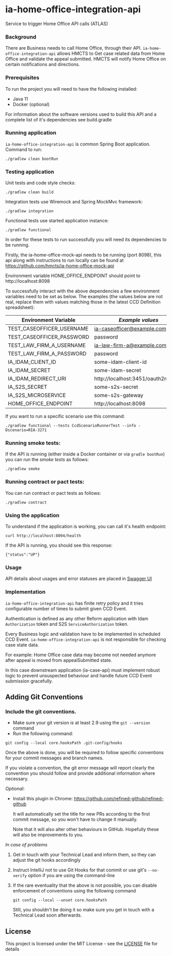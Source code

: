 # ia-home-office-integration-api
Service to trigger Home Office API calls (ATLAS)

### Background
There are Business needs to call Home Office, through their API. 
`ia-home-office-integration-api` allows HMCTS to
Get case related data from Home Office and validate the appeal submitted.
HMCTS will notify Home Office on certain notifications and directions.

### Prerequisites

To run the project you will need to have the following installed:

* Java 11
* Docker (optional)

For information about the software versions used to build this API and a complete list of it's dependencies see build.gradle

### Running application

`ia-home-office-integration-api` is common Spring Boot application. Command to run:
```
./gradlew clean bootRun
```

### Testing application
Unit tests and code style checks:
```
./gradlew clean build
```

Integration tests use Wiremock and Spring MockMvc framework:
```
./gradlew integration
```

Functional tests use started application instance:
```
./gradlew functional
```

In order for these tests to run successfully you will need its dependencies to be running.

Firstly, the ia-home-office-mock-api needs to be running (port 8098), this api along with instructions to run locally can be found at https://github.com/hmcts/ia-home-office-mock-api 

Environment variable HOME_OFFICE_ENDPOINT should point to http://localhost:8098

To successfully interact with the above dependencies a few environment variables need to be set as below. The examples (the values below are not real, replace them with values matching those in the latest CCD Definition spreadsheet):

| Environment Variable | *Example values*  |
|----------------------|----------|
| TEST_CASEOFFICER_USERNAME         |  ia-caseofficer@example.com           |
| TEST_CASEOFFICER_PASSWORD         |  password                             |
| TEST_LAW_FIRM_A_USERNAME          |  ia-law-firm-a@example.com            |
| TEST_LAW_FIRM_A_PASSWORD          |  password                             |
| IA_IDAM_CLIENT_ID                 |  some-idam-client-id                  |
| IA_IDAM_SECRET                    |  some-idam-secret                     |
| IA_IDAM_REDIRECT_URI              |  http://localhost:3451/oauth2redirect |
| IA_S2S_SECRET                     |  some-s2s-secret                      |
| IA_S2S_MICROSERVICE               |  some-s2s-gateway                     |
| HOME_OFFICE_ENDPOINT              |  http://localhost:8098                |

If you want to run a specific scenario use this command:

```
./gradlew functional --tests CcdScenarioRunnerTest --info -Dscenario=RIA-3271
```

### Running smoke tests:

If the API is running (either inside a Docker container or via `gradle bootRun`) you can run the *smoke tests* as follows:

```
./gradlew smoke
```

### Running contract or pact tests:

You can run contract or pact tests as follows:

```
./gradlew contract
```

### Using the application

To understand if the application is working, you can call it's health endpoint:

```
curl http://localhost:8094/health
```

If the API is running, you should see this response:

```
{"status":"UP"}
```

### Usage
API details about usages and error statuses are placed in [Swagger UI](http://ia-home-office-integration-api-aat.service.core-compute-aat.internal/swagger-ui.html)

### Implementation

`ia-home-office-integration-api` has finite retry policy and it tries configurable number of times to submit given CCD Event.

Authentication is defined as any other Reform application with Idam `Authorization` token and S2S `ServiceAuthorization` token.

Every Business logic and validation have to be implemented in scheduled CCD Event. `ia-home-office-integration-api` is not responsible for checking case state data.
 
For example: Home Office case data may become not needed anymore after appeal is moved from appealSubmitted state. 

In this case downstream application (ia-case-api) must implement robust logic to prevent unsuspected behaviour and handle future CCD Event submission gracefully. 


## Adding Git Conventions

### Include the git conventions.
* Make sure your git version is at least 2.9 using the `git --version` command
* Run the following command:
```
git config --local core.hooksPath .git-config/hooks
```
Once the above is done, you will be required to follow specific conventions for your commit messages and branch names.

If you violate a convention, the git error message will report clearly the convention you should follow and provide
additional information where necessary.

*Optional:*
* Install this plugin in Chrome: https://github.com/refined-github/refined-github

  It will automatically set the title for new PRs according to the first commit message, so you won't have to change it manually.

  Note that it will also alter other behaviours in GitHub. Hopefully these will also be improvements to you.

*In case of problems*

1. Get in touch with your Technical Lead and inform them, so they can adjust the git hooks accordingly
2. Instruct IntelliJ not to use Git Hooks for that commit or use git's `--no-verify` option if you are using the command-line
3. If the rare eventuality that the above is not possible, you can disable enforcement of conventions using the following command

   `git config --local --unset core.hooksPath`

   Still, you shouldn't be doing it so make sure you get in touch with a Technical Lead soon afterwards.


## License

This project is licensed under the MIT License - see the [LICENSE](LICENSE) file for details

